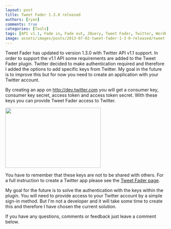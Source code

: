 ```yaml
---
layout: post
title: Tweet Fader 1.3.0 released
authors: [ryan]
comments: true
categories: [Tools]
tags: [API v1.1, Fade in, Fade out, JQuery, Tweet Fader, Twitter, WordPress]
image: assets/images/posts/2013-07-02-tweet-fader-1-3-0-released/tweet-fader-130-released-feature-image.png
---
```

Tweet Fader has updated to version 1.3.0 with Twitter API v1.1 support. In order to support the v1.1 API some requirements are added to the Tweet Fader plugin. Twitter decided to make authentication required and therefore I added the options to add specific keys from Twitter. My goal in the future is to improve this but for now you need to create an application with your Twitter account.

By creating an app on <a href="http://dev.twitter.com/apps" target="_blank">http://dev.twitter.com</a> you will get a consumer key, consumer key secret, access token and access token secret. With these keys you can provide Tweet Fader access to Twitter.

<a href="{{site.baseurl}}/assets/images/posts/2013-07-02-tweet-fader-1-3-0-released/screenshot-7-blug.png"><img class="alignnone size-medium wp-image-2385" src="{{site.baseurl}}/assets/images/posts/2013-07-02-tweet-fader-1-3-0-released/screenshot-7-blug.png" alt="" width="300" height="189" /></a>

You have to remember that these keys are not to be shared with others. For a full instruction to create a Twitter app please see the <a href="http://www.logitblog.com/?page_id=1673" target="_blank">Tweet Fader page</a>.

My goal for the future is to solve the authentication with the keys within the plugin. You will need to provide access to your Twitter account by a simple sign-in method. But I'm not a developer and it will take some time to create this and therefore I have chosen the current solution.

If you have any questions, comments or feedback just leave a comment below.